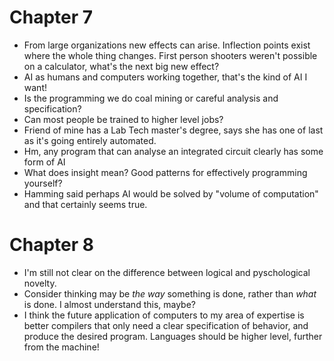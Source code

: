 # Chapter 7

* From large organizations new effects can arise. Inflection points exist where the whole thing changes. First person shooters weren't possible on a calculator, what's the next big new effect?
* AI as humans and computers working together, that's the kind of AI I want!
* Is the programming we do coal mining or careful analysis and specification?
* Can most people be trained to higher level jobs?
* Friend of mine has a Lab Tech master's degree, says she has one of last as it's going entirely automated.
* Hm, any program that can analyse an integrated circuit clearly has some form of AI
* What does insight mean? Good patterns for effectively programming yourself?
* Hamming said perhaps AI would be solved by "volume of computation" and that certainly seems true.

# Chapter 8

* I'm still not clear on the difference between logical and pyschological novelty.
* Consider thinking may be *the way* something is done, rather than *what* is done.
  I almost understand this, maybe?
* I think the future application of computers to my area of expertise is better compilers that only need a clear specification of behavior, and produce the desired program.
  Languages should be higher level, further from the machine!
